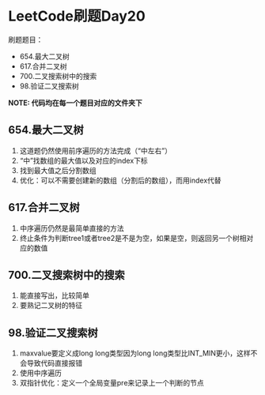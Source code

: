 # LeetCode刷题Day20

刷题题目：
- 654.最大二叉树
- 617.合并二叉树 
- 700.二叉搜索树中的搜索
- 98.验证二叉搜索树


**NOTE: 代码均在每一个题目对应的文件夹下**

## 654.最大二叉树
1. 这道题仍然使用前序遍历的方法完成（“中左右”）
2. “中”找数组的最大值以及对应的index下标
3. 找到最大值之后分割数组
4. 优化：可以不需要创建新的数组（分割后的数组），而用index代替

## 617.合并二叉树
1. 中序遍历仍然是最简单直接的方法
2. 终止条件为判断tree1或者tree2是不是为空，如果是空，则返回另一个树相对应的数值

## 700.二叉搜索树中的搜索
1. 能直接写出，比较简单
2. 要熟记二叉树的特征

## 98.验证二叉搜索树
1. maxvalue要定义成long long类型因为long long类型比INT_MIN更小，这样不会导致代码直接报错
2. 使用中序遍历
2. 双指针优化：定义一个全局变量pre来记录上一个判断的节点




